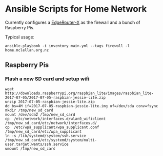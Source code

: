 # Ansible Scripts for Home Network

Currently configures a [EdgeRouter-X](https://www.ubnt.com/edgemax/edgerouter-x/) as the firewall and a bunch of Raspberry Pis.

Typical usage:

```
ansible-playbook -i inventory main.yml --tags firewall -l home.mclellan.org.nz
```

## Raspberry Pis

### Flash a new SD card and setup wifi 

    wget http://downloads.raspberrypi.org/raspbian_lite/images/raspbian_lite-2017-07-05/2017-07-05-raspbian-jessie-lite.zip
    unzip 2017-07-05-raspbian-jessie-lite.zip
    dd bs=4M if=2017-07-05-raspbian-jessie-lite.img of=/dev/sda conv=fsync
    mkdir /tmp/new_sd_card 
    mount /dev/sda2 /tmp/new_sd_card
    cp  /etc/network/interfaces.d/wlan0_wificlient /tmp/new_sd_card/etc/network/interfaces.d/
    cp  /etc/wpa_supplicant/wpa_supplicant.conf  /tmp/new_sd_card/etc/wpa_supplicant
    ln -s /lib/systemd/system/ssh.service /tmp/new_sd_card/etc/systemd/system/multi-user.target.wants/ssh.service 
    umount /tmp/new_sd_card
 